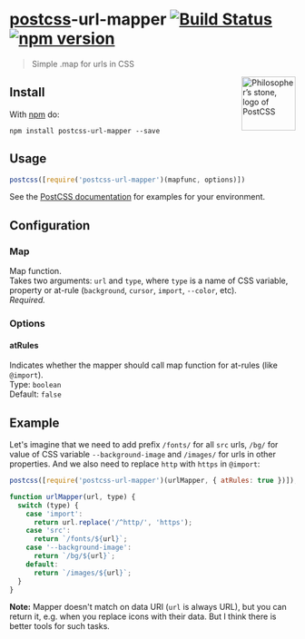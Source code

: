 # [postcss][postcss]-url-mapper [![Build Status][ci-img]][ci] [![npm version][npm-img]][npm]
> Simple .map for urls in CSS

<img align="right" width="95" height="95"
     title="Philosopher’s stone, logo of PostCSS"
     src="http://postcss.github.io/postcss/logo.svg">

## Install

With [npm][npm] do:

```
npm install postcss-url-mapper --save
```

## Usage

```js
postcss([require('postcss-url-mapper')(mapfunc, options)])
```

See the [PostCSS documentation](https://github.com/postcss/postcss#usage) for examples for your environment.

## Configuration

### Map
Map function.  
Takes two arguments: `url` and `type`, where `type` is a name of CSS variable, property or at-rule (`background`, `cursor`, `import`, `--color`, etc).  
*Required.*

### Options

#### atRules
Indicates whether the mapper should call map function for at-rules (like `@import`).  
Type: `boolean`  
Default: `false`

## Example
Let's imagine that we need to add prefix `/fonts/` for all `src` urls, `/bg/` for value of CSS variable `--background-image` and `/images/` for urls in other properties. And we also need to replace `http` with `https` in `@import`:

```js
postcss([require('postcss-url-mapper')(urlMapper, { atRules: true })]);

function urlMapper(url, type) {
  switch (type) {
    case 'import':
      return url.replace('/^http/', 'https');
    case 'src':
      return `/fonts/${url}`;
    case '--background-image':
      return `/bg/${url}`;
    default:
      return `/images/${url}`;
  }
}
```

**Note:** Mapper doesn't match on data URI (`url` is always URL), but you can return it, e.g. when you replace icons with their data. But I think there is better tools for such tasks.

[postcss]: https://github.com/postcss/postcss
[npm]: https://www.npmjs.com/package/postcss-url-mapper
[ci-img]: https://travis-ci.org/igoradamenko/postcss-url-mapper.svg?branch=master
[ci]: https://travis-ci.org/igoradamenko/postcss-url-mapper
[npm-img]: https://img.shields.io/npm/v/postcss-url-mapper.svg
